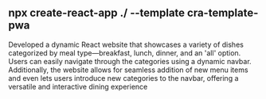 ## npx create-react-app ./ --template cra-template-pwa


Developed a dynamic React website that showcases a variety of dishes categorized by meal type—breakfast, lunch, dinner, and an 'all' option. Users can easily navigate through the categories using a dynamic navbar. Additionally, the website allows for seamless addition of new menu items and even lets users introduce new categories to the navbar, offering a versatile and interactive dining experience
